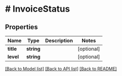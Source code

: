 # # InvoiceStatus

## Properties

Name | Type | Description | Notes
------------ | ------------- | ------------- | -------------
**title** | **string** |  | [optional]
**level** | **string** |  | [optional]

[[Back to Model list]](../../README.md#models) [[Back to API list]](../../README.md#endpoints) [[Back to README]](../../README.md)
